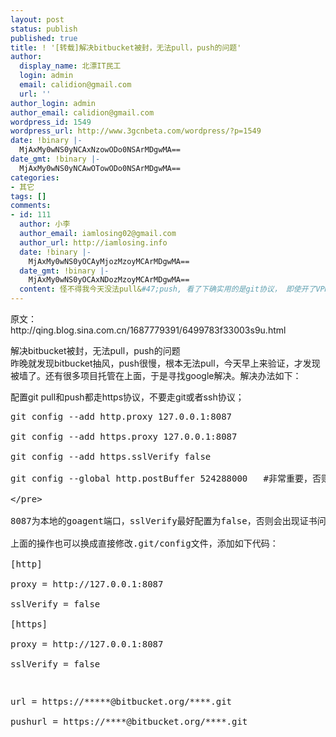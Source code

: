 ```yaml
---
layout: post
status: publish
published: true
title: ! '[转载]解决bitbucket被封，无法pull，push的问题'
author:
  display_name: 北漂IT民工
  login: admin
  email: calidion@gmail.com
  url: ''
author_login: admin
author_email: calidion@gmail.com
wordpress_id: 1549
wordpress_url: http://www.3gcnbeta.com/wordpress/?p=1549
date: !binary |-
  MjAxMy0wNS0yNCAxNzowODo0NSArMDgwMA==
date_gmt: !binary |-
  MjAxMy0wNS0yNCAwOTowODo0NSArMDgwMA==
categories:
- 其它
tags: []
comments:
- id: 111
  author: 小李
  author_email: iamlosing02@gmail.com
  author_url: http://iamlosing.info
  date: !binary |-
    MjAxMy0wNS0yOCAyMjozMzoyMCArMDgwMA==
  date_gmt: !binary |-
    MjAxMy0wNS0yOCAxNDozMzoyMCArMDgwMA==
  content: 怪不得我今天没法pull&#47;push, 看了下确实用的是git协议， 即使开了VPN也无法提交，妹的。
---
```

<p>原文：<br />
http:&#47;&#47;qing.blog.sina.com.cn&#47;1687779391&#47;6499783f33003s9u.html</p>
<p>解决bitbucket被封，无法pull，push的问题<br />
昨晚就发现bitbucket抽风，push很慢，根本无法pull，今天早上来验证，才发现被墙了。还有很多项目托管在上面，于是寻找google解决。解决办法如下：</p>
<p>配置git pull和push都走https协议，不要走git或者ssh协议；</p>
<pre name=code language=sh>
git config --add http.proxy 127.0.0.1:8087<br />
git config --add https.proxy 127.0.0.1:8087<br />
git config --add https.sslVerify false<br />
git config --global http.postBuffer 524288000   #非常重要，否则可能提交不成功。<br />
<&#47;pre><br />
8087为本地的goagent端口，sslVerify最好配置为false，否则会出现证书问题。<br />
上面的操作也可以换成直接修改.git&#47;config文件，添加如下代码：<br />
[http]<br />
proxy = http:&#47;&#47;127.0.0.1:8087<br />
sslVerify = false<br />
[https]<br />
proxy = http:&#47;&#47;127.0.0.1:8087<br />
sslVerify = false</p>
<p>url = https:&#47;&#47;*****@bitbucket.org&#47;****.git<br />
pushurl = https:&#47;&#47;****@bitbucket.org&#47;****.git</p>
